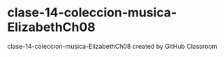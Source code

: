 # clase-14-coleccion-musica-ElizabethCh08
clase-14-coleccion-musica-ElizabethCh08 created by GitHub Classroom

